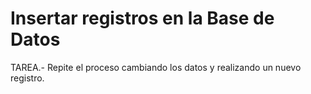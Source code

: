 # Insertar registros en la Base de Datos

TAREA.- Repite el proceso cambiando los datos y realizando un nuevo registro.